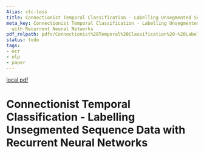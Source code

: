 ```yaml
---
Alias: ctc-loss
title: Connectionist Temporal Classification - Labelling Unsegmented Sequence Data with Recurrent Neural Networks
meta_key: Connectionist Temporal Classification - Labelling Unsegmented Sequence Data
  with Recurrent Neural Networks
pdf_relpath: pdfs/Connectionist%20Temporal%20Classification%20-%20Labelling%20Unsegmented%20Sequence%20Data%20with%20Recurrent%20Neural%20Networks.pdf
status: todo
tags:
- ocr
- nlp
- paper
---
```


[local pdf](../../../pdfs/Connectionist%20Temporal%20Classification%20-%20Labelling%20Unsegmented%20Sequence%20Data%20with%20Recurrent%20Neural%20Networks.pdf)

# Connectionist Temporal Classification - Labelling Unsegmented Sequence Data with Recurrent Neural Networks
